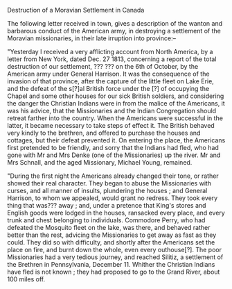 Destruction of a Moravian Settlement in CanadaThe following letter received in town, gives a description of the wanton and barbarous conduct of the American army, in destroying a settlement of the Moravian missionaries, in their late irruption into province:–"Yesterday I received a very afflicting account from North America, by a letter from New York, dated Dec. 27 1813, concerning a report of the total destruction of our settlement, ??? ??? on the 6th of October, by the American army under General Harrison. It was the consequence of the invasion of that province, after the capture of the little fleet on Lake Erie, and the defeat of the s[?]al British force under the [?] of occupying the Chapel and some other houses for our sick British soldiers, and considering the danger the Christian Indians were in from the malice of the Americans, it was his advice, that the Missionaries and the Indian Congregation should retreat farther into the country. When the Americans were successful in the latter, it became necessary to take steps of effect it. The British behaved very kindly to the brethren, and offered to purchase the houses and cottages, but their defeat prevented it. On entering the place, the Americans first pretended to be friendly, and sorry that the Indians had fled, who had gone with Mr and Mrs Denke (one of the Missionaries) up the river. Mr and Mrs Schnall, and the aged Missionary, Michael Young, remained."During the first night the Americans already changed their tone, or rather showed their real character. They began to abuse the Missionaries with curses, and all manner of insults, plundering the houses ; and General Harrison, to whom we appealed, would grant no redress. They took every thing that was??? away ; and, under a pretence that King's stores and English goods were lodged in the houses, ransacked every place, and every trunk and chest belonging to individuals. Commodore Perry, who had defeated the Mosquito fleet on the lake, was there, and behaved rather better than the rest, advicing the Missionaries to get away as fast as they could. They did so with difficulty, and shortly after the Americans set the place on fire, and burnt down the whole, even every outhouse[?]. The poor Missionaries had a very tedious journey, and reached Silitiz, a settlement of the Brethren in Pennsylvania, December 11. Whither the Christian Indians have fled is not known ; they had proposed to go to the Grand River, about 100 miles off.